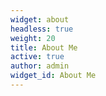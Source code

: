 ```yaml
---
widget: about
headless: true
weight: 20
title: About Me
active: true
author: admin
widget_id: About Me
---
```

